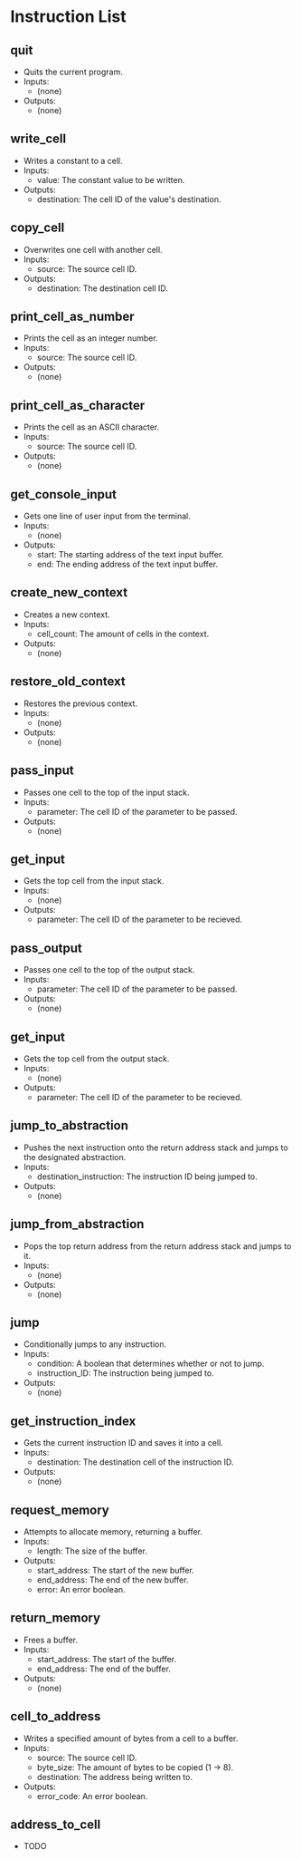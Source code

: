# Instruction List

## quit

- Quits the current program.
- Inputs:
    - (none)
- Outputs:
    - (none)

## write_cell

- Writes a constant to a cell.
- Inputs:
    - value: The constant value to be written.
- Outputs:
    - destination: The cell ID of the value's destination.

## copy_cell

- Overwrites one cell with another cell.
- Inputs:
    - source: The source cell ID.
- Outputs:
    - destination: The destination cell ID.

## print_cell_as_number

- Prints the cell as an integer number.
- Inputs:
    - source: The source cell ID.
- Outputs:
    - (none)

## print_cell_as_character

- Prints the cell as an ASCII character.
- Inputs:
    - source: The source cell ID.
- Outputs:
    - (none)

## get_console_input

- Gets one line of user input from the terminal.
- Inputs:
    - (none)
- Outputs:
    - start: The starting address of the text input buffer.
    - end: The ending address of the text input buffer.

## create_new_context

- Creates a new context.
- Inputs:
    - cell_count: The amount of cells in the context.
- Outputs:
    - (none)

## restore_old_context

- Restores the previous context.
- Inputs:
    - (none)
- Outputs:
    - (none)

## pass_input

- Passes one cell to the top of the input stack.
- Inputs:
    - parameter: The cell ID of the parameter to be passed.
- Outputs:
    - (none)

## get_input

- Gets the top cell from the input stack.
- Inputs:
    - (none)
- Outputs:
    - parameter: The cell ID of the parameter to be recieved.

## pass_output

- Passes one cell to the top of the output stack.
- Inputs:
    - parameter: The cell ID of the parameter to be passed.
- Outputs:
    - (none)

## get_input

- Gets the top cell from the output stack.
- Inputs:
    - (none)
- Outputs:
    - parameter: The cell ID of the parameter to be recieved.

## jump_to_abstraction

- Pushes the next instruction onto the return address stack and jumps to the designated abstraction.
- Inputs:
    - destination_instruction: The instruction ID being jumped to.
- Outputs:
    - (none)

## jump_from_abstraction

- Pops the top return address from the return address stack and jumps to it.
- Inputs:
    - (none)
- Outputs:
    - (none)

## jump

- Conditionally jumps to any instruction.
- Inputs:
    - condition: A boolean that determines whether or not to jump.
    - instruction_ID: The instruction being jumped to.
- Outputs:
    - (none)

## get_instruction_index

- Gets the current instruction ID and saves it into a cell.
- Inputs:
    - destination: The destination cell of the instruction ID.
- Outputs:
    - (none)

## request_memory

- Attempts to allocate memory, returning a buffer.
- Inputs:
    - length: The size of the buffer.
- Outputs:
    - start_address: The start of the new buffer.
    - end_address: The end of the new buffer.
    - error: An error boolean.

## return_memory

- Frees a buffer.
- Inputs:
    - start_address: The start of the buffer.
    - end_address: The end of the buffer.
- Outputs:
    - (none)

## cell_to_address

- Writes a specified amount of bytes from a cell to a buffer.
- Inputs:
    - source: The source cell ID.
    - byte_size: The amount of bytes to be copied (1 -> 8).
    - destination: The address being written to.
- Outputs:
    - error_code: An error boolean.

## address_to_cell

- TODO

